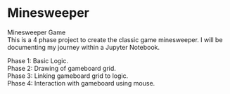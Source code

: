 # Minesweeper
Minesweeper Game  
This is a 4 phase project to create the classic game minesweeper. I will be documenting my journey within a Jupyter Notebook.  

Phase 1: Basic Logic.  
Phase 2: Drawing of gameboard grid.  
Phase 3: Linking gameboard grid to logic.  
Phase 4: Interaction with gameboard using mouse.  
